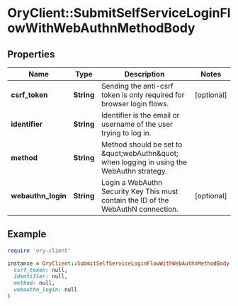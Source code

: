 # OryClient::SubmitSelfServiceLoginFlowWithWebAuthnMethodBody

## Properties

| Name | Type | Description | Notes |
| ---- | ---- | ----------- | ----- |
| **csrf_token** | **String** | Sending the anti-csrf token is only required for browser login flows. | [optional] |
| **identifier** | **String** | Identifier is the email or username of the user trying to log in. |  |
| **method** | **String** | Method should be set to \&quot;webAuthn\&quot; when logging in using the WebAuthn strategy. |  |
| **webauthn_login** | **String** | Login a WebAuthn Security Key  This must contain the ID of the WebAuthN connection. | [optional] |

## Example

```ruby
require 'ory-client'

instance = OryClient::SubmitSelfServiceLoginFlowWithWebAuthnMethodBody.new(
  csrf_token: null,
  identifier: null,
  method: null,
  webauthn_login: null
)
```

